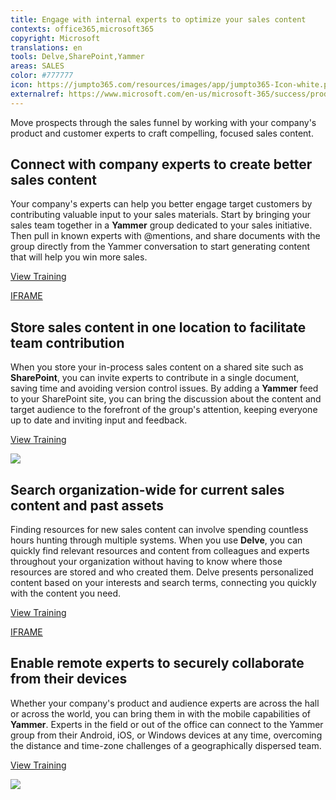 ```yaml
---
title: Engage with internal experts to optimize your sales content
contexts: office365,microsoft365
copyright: Microsoft
translations: en
tools: Delve,SharePoint,Yammer
areas: SALES
color: #777777
icon: https://jumpto365.com/resources/images/app/jumpto365-Icon-white.png
externalref: https://www.microsoft.com/en-us/microsoft-365/success/productivitylibrary/engage-with-internal-experts-to-optimize-your-sales-content
---
```

Move prospects through the sales funnel by working with your company&apos;s product and customer experts to craft compelling, focused sales content.


## Connect with company experts to create better sales content

Your company's experts can help you better engage target customers by contributing valuable input to your sales materials. Start by bringing your sales team together in a **Yammer** group dedicated to your sales initiative. Then pull in known experts with @mentions, and share documents with the group directly from the Yammer conversation to start generating content that will help you win more sales.

[View Training](https://support.office.com/article/Communicate-in-groups-52db606b-2f29-4a9a-8cbb-b43bf2a27d2e)

[IFRAME](https://www.microsoft.com/en-us/videoplayer/embed/RE1TRuX)

## Store sales content in one location to facilitate team contribution

When you store your in-process sales content on a shared site such as **SharePoint**, you can invite experts to contribute in a single document, saving time and avoiding version control issues. By adding a **Yammer** feed to your SharePoint site, you can bring the discussion about the content and target audience to the forefront of the group's attention, keeping everyone up to date and inviting input and feedback.

[View Training](https://support.office.com/article/Embed-a-Yammer-feed-into-a-SharePoint-site-4817d2fa-50f6-4f25-88a0-a312745768d4)

![](http://img-prod-cms-rt-microsoft-com.akamaized.net/cms/api/am/imageFileData/RE1YrxC?ver=c0c2)

## Search organization-wide for current sales content and past assets

Finding resources for new sales content can involve spending countless hours hunting through multiple systems. When you use **Delve**, you can quickly find relevant resources and content from colleagues and experts throughout your organization without having to know where those resources are stored and who created them. Delve presents personalized content based on your interests and search terms, connecting you quickly with the content you need.

[View Training](https://support.office.com/article/What-is-Office-Delve-1315665a-c6af-4409-a28d-49f8916878ca)

[IFRAME](https://www.microsoft.com/en-us/videoplayer/embed/RE1TrEK)

## Enable remote experts to securely collaborate from their devices

Whether your company's product and audience experts are across the hall or across the world, you can bring them in with the mobile capabilities of **Yammer**. Experts in the field or out of the office can connect to the Yammer group from their Android, iOS, or Windows devices at any time, overcoming the distance and time-zone challenges of a geographically dispersed team.

[View Training](https://support.office.com/article/Set-up-Yammer-to-stay-connected-with-your-network-on-your-mobile-phone-1bbd7c52-0207-4b50-a1b7-c0184c75a66a)

![](http://img-prod-cms-rt-microsoft-com.akamaized.net/cms/api/am/imageFileData/RE1NLNh?ver=9859)

